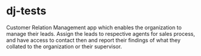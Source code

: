 # dj-tests
Customer Relation Management app which enables the organization to manage their leads. Assign the leads to respective agents for sales process, and have access to contact then and report their findings of what they collated to the organization or their supervisor.
